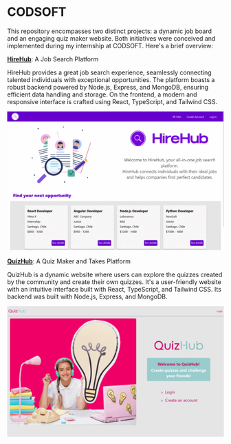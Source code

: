 # CODSOFT

This repository encompasses two distinct projects: a dynamic job board and an engaging quiz maker website. Both initiatives were conceived and implemented during my internship at CODSOFT. Here's a brief overview:

**[HireHub](https://hirehub.vercel.app/)**: A Job Search Platform

HireHub provides a great job search experience, seamlessly connecting talented individuals with exceptional opportunities. The platform boasts a robust backend powered by Node.js, Express, and MongoDB, ensuring efficient data handling and storage. On the frontend, a modern and responsive interface is crafted using React, TypeScript, and Tailwind CSS.

![demo-desktop](/job_board/frontend/src/assets/demo-desktop.gif)

**[QuizHub](https://quizhubmaker.vercel.app/)**: A Quiz Maker and Takes Platform

QuizHub is a dynamic website where users can explore the quizzes created by the community and create their own quizzes. It's a user-friendly website with an intuitive interface built with React, TypeScript, and Tailwind CSS. Its backend was built with Node.js, Express, and MongoDB.

![demo-desktop](/quiz_maker/frontend/src/assets/demo-desktop.gif)
